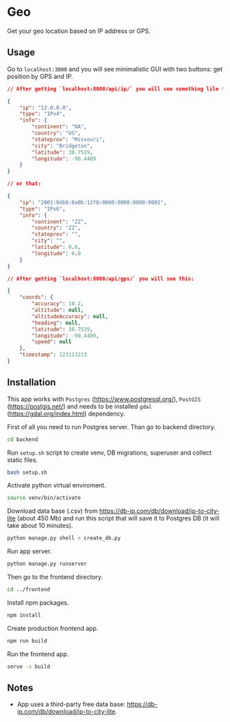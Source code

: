 # Geo

Get your geo location based on IP address or GPS.

## Usage

Go to `localhost:3000` and you will see minimalistic GUI with two buttons: get position by GPS and IP.

```json
// After getting `localhost:8000/api/ip/` you will see something lile that:

{
    "ip": "12.0.0.0",
    "type": "IPv4",
    "info": {
        "continent": "NA",
        "country": "US",
        "stateprov": "Missouri",
        "city": "Bridgeton",
        "latitude": 38.7519,
        "longitude": -90.4409
    }
}

// or that:

{
    "ip": "2001:0db8:0a0b:12f0:0000:0000:0000:0001",
    "type": "IPv6",
    "info": {
        "continent": "ZZ",
        "country": "ZZ",
        "stateprov": "",
        "city": "",
        "latitude": 0.0,
        "longitude": 0.0
    }
}
```

```json
// After getting `localhost:8000/api/gps/` you will see this:

{
    "coords": {
        "accuracy": 10.2,
        "altitude": null,
        "altitudeAccuracy": null,
        "heading": null,
        "latitude": 38.7519,
        "longitude": -90.4409,
        "speed": null
    },
    "timestamp": 123123213
}
```

## Installation

This app works with `Postgres` (https://www.postgresql.org/), `PostGIS` (https://postgis.net/) and needs to be installed `gdal` (https://gdal.org/index.html) dependency.

First of all you need to run Postgres server. Than go to backend directory.
```sh
cd backend
```

Run `setup.sh` script to create venv, DB migrations, superuser and collect static files.
```sh
bash setup.sh
```

Activate python virtual enviroment.
```sh
source venv/bin/activate
```

Download data base (.csv) from https://db-ip.com/db/download/ip-to-city-lite (about 450 Mb) and run this script that will save it to Postgres DB (it will take about 10 minutes).
```sh
python manage.py shell < create_db.py
```

Run app server.
```sh
python manage.py runserver
```

Then go to the frontend directory.

```sh
cd ../frontend
```

Install npm packages.
```sh
npm install
```

Create production frontend app.
```sh
npm run build
```

Run the frontend app.
```sh
serve -s build
```

## Notes
* App uses a third-party free data base: https://db-ip.com/db/download/ip-to-city-lite.